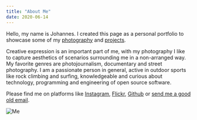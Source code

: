 ```yaml
---
title: "About Me"
date: 2020-06-14
---
```


Hello, my name is Johannes. I created this page as a personal portfolio to showcase some of my [photography](/photography) and [projects](/projects).

Creative expression is an important part of me, with my photography I like to capture aesthetics of scenarios surrounding me in a non-arranged way. My favorite genres are photojournalism, documentary and street photography. I am a passionate person in general, active in outdoor sports like rock climbing and surfing, knowledgeable and curious about technology, programming and engineering of open source software.

Please find me on platforms like [Instagram](https://www.instagram.com/hahn.photos), [Flickr](https://www.flickr.com/photos/139561037@N05), [Github](https://github.com/renner) or [send me a good old email](&#109;&#97;&#105;&#108;&#116;&#111;&#58;&#106;&#114;&#101;&#110;&#110;&#101;&#114;&#64;&#112;&#111;&#115;&#116;&#101;&#111;&#46;&#110;&#101;&#116;).

![Me](/images/me.jpg)
